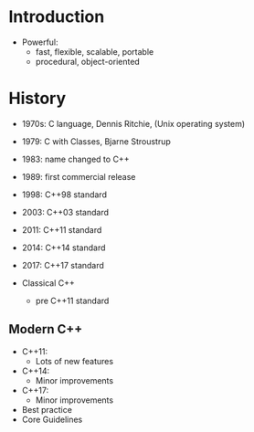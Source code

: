 # Introduction

- Powerful:
  - fast, flexible, scalable, portable
  - procedural, object-oriented

# History

- 1970s: C language, Dennis Ritchie, (Unix operating system)
- 1979: C with Classes, Bjarne Stroustrup
- 1983: name changed to C++
- 1989: first commercial release
- 1998: C++98 standard
- 2003: C++03 standard
- 2011: C++11 standard
- 2014: C++14 standard
- 2017: C++17 standard

- Classical C++
  - pre C++11 standard

## Modern C++

- C++11:
  - Lots of new features
- C++14:
  - Minor improvements
- C++17:
  - Minor improvements
- Best practice
- Core Guidelines
